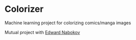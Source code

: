# Colorizer
Machine learning project for colorizing comics/manga images

Mutual project with [Edward Nabokov](https://github.com/EdwardNabokov)
